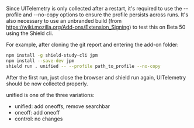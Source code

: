 Since UITelemetry is only collected after a restart, it's required to use the --profile and --no-copy options to ensure the profile persists across runs.
It's also necessary to use an unbranded build (from https://wiki.mozilla.org/Add-ons/Extension_Signing) to test this on Beta 50 using the Shield cli.

For example, after cloning the git report and entering the add-on folder:
```Bash
npm install -g shield-study-cli jpm
npm install --save-dev jpm
shield run . unified -- --profile path_to_profile --no-copy
```
After the first run, just close the browser and shield run again, UITelemetry should be now collected properly.

unified is one of the three variations:
 * unified: add oneoffs, remove searchbar
 * oneoff: add oneoff
 * control: no changes
